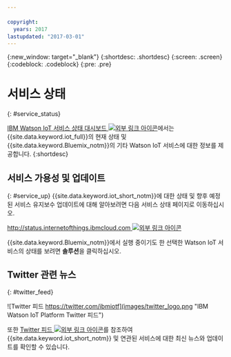 ```yaml
---

copyright:
  years: 2017
lastupdated: "2017-03-01"
---
```


{:new_window: target="_blank"}
{:shortdesc: .shortdesc}
{:screen: .screen}
{:codeblock: .codeblock}
{:pre: .pre}

# 서비스 상태
{: #service_status}

[IBM Watson IoT 서비스 상태 대시보드 ![외부 링크 아이콘](../../icons/launch-glyph.svg "외부 링크 아이콘")](https://status.internetofthings.ibmcloud.com)에서는 {{site.data.keyword.iot_full}}의 현재 상태 및 {{site.data.keyword.Bluemix_notm}}의 기타 Watson IoT 서비스에 대한 정보를 제공합니다.
{:shortdesc}

## 서비스 가용성 및 업데이트
{: #service_up}
{{site.data.keyword.iot_short_notm}}에 대한 상태 및 향후 예정된 서비스 유지보수 업데이트에 대해 알아보려면 다음 서비스 상태 페이지로 이동하십시오. 

[http://status.internetofthings.ibmcloud.com ![외부 링크 아이콘](../../icons/launch-glyph.svg "외부 링크 아이콘")](http://status.internetofthings.ibmcloud.com)

{{site.data.keyword.Bluemix_notm}}에서 실행 중이기도 한 선택한 Watson IoT 서비스의 상태를 보려면 **솔루션**을 클릭하십시오. 

## Twitter 관련 뉴스
{: #twitter_feed}

![Twitter 피드 https://twitter.com/ibmiotf](images/twitter_logo.png "IBM Watson IoT Platform Twitter 피드")

또한 [Twitter 피드 ![외부 링크 아이콘](../../icons/launch-glyph.svg "외부 링크 아이콘")](https://twitter.com/ibmiotf)를 참조하여 {{site.data.keyword.iot_short_notm}} 및 연관된 서비스에 대한 최신 뉴스와 업데이트를 확인할 수 있습니다. 

